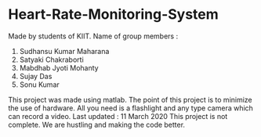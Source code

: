 # Heart-Rate-Monitoring-System
Made by students of KIIT.
Name of group members : 
  1. Sudhansu Kumar Maharana
  2. Satyaki Chakraborti
  3. Mabdhab Jyoti Mohanty
  4. Sujay Das
  5. Sonu Kumar
  
This project was made using matlab. The point of this project is to minimize the use of hardware. All you need is a flashlight and any type camera which can record a video.
Last updated : 11 March 2020
This project is not complete. We are hustling and making the code better.
